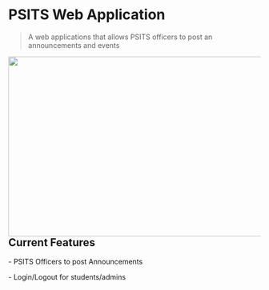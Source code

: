 # PSITS Web Application
> A web applications that allows PSITS officers to post an announcements and events
<img align="left" width="640" height="360" src="https://github.com/jaymar921/PSITSWebApp/blob/master/PSITSweb/static/images/PSITSwebapp.png"/>

<h2>Current Features</h2>
<p> - PSITS Officers to post Announcements</p>
<p> - Login/Logout for students/admins</p>
